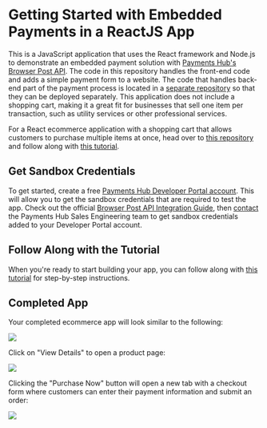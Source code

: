 # Getting Started with Embedded Payments in a ReactJS App

This is a JavaScript application that uses the React framework and Node.js to demonstrate an embedded payment solution with [Payments Hub's Browser Post API](https://developer.paymentshub.com/products/card-not-present/browser-post). The code in this repository handles the front-end code and adds a simple payment form to a website. The code that handles back-end part of the payment process is located in a [separate repository](https://github.com/PaymentsHubDevelopers/PaymentsHub-Node-Browser-Post-API) so that they can be deployed separately. This application does not include a shopping cart, making it a great fit for businesses that sell one item per transaction, such as utility services or other professional services.

For a React ecommerce application with a shopping cart that allows customers to purchase multiple items at once, head over to [this repository](https://github.com/PaymentsHubDevelopers/PaymentsHub-React-Browser-Post-API-With-Shopping-Cart) and follow along with [this tutorial](https://developer.paymentshub.com/blog/embedded-payments-react-app-shopping-cart).

## Get Sandbox Credentials

To get started, create a free [Payments Hub Developer Portal account](https://developer.paymentshub.com/auth/signup). This will allow you to get the sandbox credentials that are required to test the app. Check out the official [Browser Post API Integration Guide](https://developer.paymentshub.com/products/card-not-present/browser-post/integration), then [contact](https://developer.paymentshub.com/contact) the Payments Hub Sales Engineering team to get sandbox credentials added to your Developer Portal account.

## Follow Along with the Tutorial

When you're ready to start building your app, you can follow along with [this tutorial](https://developer.paymentshub.com/blog/embedded-payments-react-app) for step-by-step instructions.

## Completed App

Your completed ecommerce app will look similar to the following:

![](/assets/payments-hub-react-browser-post-api.png)

Click on "View Details" to open a product page:

![](/assets/payments-hub-react-browser-post-api-product.png)

Clicking the "Purchase Now" button will open a new tab with a checkout form where customers can enter their payment information and submit an order:

![](/assets/payments-hub-react-browser-post-api-checkout-form.png)
